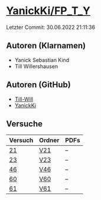 # [YanickKi/FP_T_Y](https://github.com/YanickKi/FP_T_Y)

Letzter Commit: 30.06.2022 21:11:36

## Autoren (Klarnamen)
- Yanick Sebastian Kind
- Till Willershausen

## Autoren (GitHub)
- [Till-Will](https://github.com/Till-Will)
- [YanickKi](https://github.com/YanickKi)

## Versuche

|       Versuch        |                        Ordner                         |PDFs|
|----------------------|-------------------------------------------------------|----|
|[21](../../versuch/21)|[V21](https://github.com/YanickKi/FP_T_Y/tree/main/V21)|–   |
|[23](../../versuch/23)|[V23](https://github.com/YanickKi/FP_T_Y/tree/main/V23)|–   |
|[46](../../versuch/46)|[V46](https://github.com/YanickKi/FP_T_Y/tree/main/V46)|–   |
|[60](../../versuch/60)|[V60](https://github.com/YanickKi/FP_T_Y/tree/main/V60)|–   |
|[61](../../versuch/61)|[V61](https://github.com/YanickKi/FP_T_Y/tree/main/V61)|–   |

